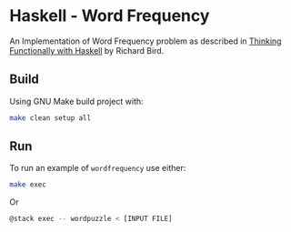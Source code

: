# Haskell - Word Frequency

An Implementation of Word Frequency problem as described in [Thinking
Functionally with Haskell](https://doi.org/10.1017/CBO9781316092415) by Richard
Bird.

## Build

Using GNU Make build project with:

```bash
make clean setup all
```

## Run

To run an example of `wordfrequency` use either:

```bash
make exec
```

Or

```bash
@stack exec -- wordpuzzle < [INPUT FILE]
```

